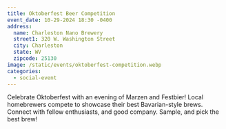 ```yaml
---
title: Oktoberfest Beer Competition
event_date: 10-29-2024 18:30 -0400
address:
  name: Charleston Nano Brewery
  street1: 320 W. Washington Street
  city: Charleston
  state: WV
  zipcode: 25130
image: /static/events/oktoberfest-competition.webp
categories:
  - social-event
---
```

Celebrate Oktoberfest with an evening of Marzen and Festbier! Local homebrewers compete to showcase their best Bavarian-style brews. Connect with fellow enthusiasts, and good company. Sample, and pick the best brew!